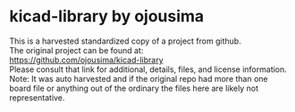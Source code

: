
# kicad-library by ojousima  
This is a harvested standardized copy of a project from github.  
The original project can be found at:  
https://github.com/ojousima/kicad-library  
Please consult that link for additional, details, files, and license information.  
Note: It was auto harvested and if the original repo had more than one board file or anything out of the ordinary the files here are likely not representative.  
    